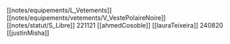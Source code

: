 [[notes/equipements/L_Vetements]] [[notes/equipements/vetements/V_VestePolaireNoire]] [[notes/statut/S_Libre]]
221121 [[ahmedCosoble]]
[[lauraTeixeira]]
240820 [[justinMisha]]